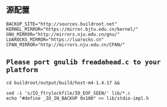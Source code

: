 ## 源配置
```
BACKUP_SITE="http://sources.buildroot.net"
KERNEL_MIRROR="https://mirror.bjtu.edu.cn/kernel/"
GNU_MIRROR="http://mirrors.nju.edu.cn/gnu/"
LUAROCKS_MIRROR="https://luarocks.cn"
CPAN_MIRROR="http://mirrors.nju.edu.cn/CPAN/"
```

## `Please port gnulib freadahead.c to your platform`
```
cd buildroot/output/build/host-m4-1.4.17 && 

sed -i 's/IO_ftrylockfile/IO_EOF_SEEN/' lib/*.c
echo "#define _IO_IN_BACKUP 0x100" >> lib/stdio-impl.h
```

